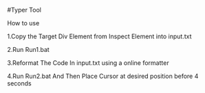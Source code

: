 #Typer Tool

How to use

1.Copy the Target Div Element from Inspect Element into input.txt

2.Run Run1.bat

3.Reformat The Code In input.txt using a online formatter

4.Run Run2.bat And Then Place Cursor at desired position before 4 seconds

